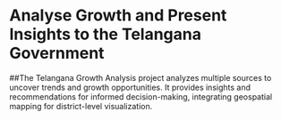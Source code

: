 # Analyse Growth and Present Insights to the Telangana Government

##The Telangana Growth Analysis project analyzes multiple sources to uncover trends and growth opportunities. It provides insights and recommendations for informed decision-making, integrating geospatial mapping for district-level visualization.


